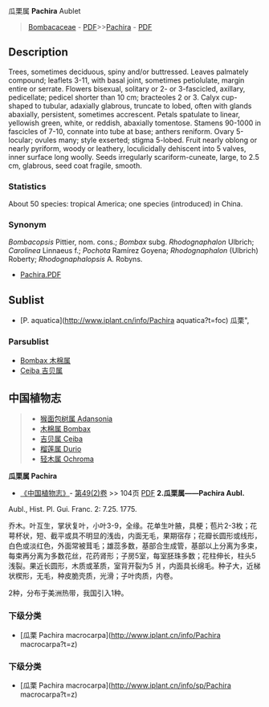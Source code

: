 瓜栗属 **Pachira** Aublet

> [Bombacaceae](http://www.iplant.cn/info/Bombacaceae?t=foc) - [PDF](http://www.iplant.cn/foc/pdf/Bombacaceae.pdf)>>[Pachira](http://www.iplant.cn/info/Pachira?t=foc) - [PDF](http://www.iplant.cn/foc/pdf/Pachira.pdf)

## Description

Trees, sometimes deciduous, spiny and/or buttressed. Leaves palmately compound; leaflets 3-11, with basal joint, sometimes petiolulate, margin entire or serrate. Flowers bisexual, solitary or 2- or 3-fascicled, axillary, pedicellate; pedicel shorter than 10 cm; bracteoles 2 or 3. Calyx cup-shaped to tubular, adaxially glabrous, truncate to lobed, often with glands abaxially, persistent, sometimes accrescent. Petals spatulate to linear, yellowish green, white, or reddish, abaxially tomentose. Stamens 90-1000 in fascicles of 7-10, connate into tube at base; anthers reniform. Ovary 5-locular; ovules many; style exserted; stigma 5-lobed. Fruit nearly oblong or nearly pyriform, woody or leathery, loculicidally dehiscent into 5 valves, inner surface long woolly. Seeds irregularly scariform-cuneate, large, to 2.5 cm, glabrous, seed coat fragile, smooth.

### Statistics
About 50 species: tropical America; one species (introduced) in China.

### Synonym
*Bombacopsis* Pittier, nom. cons.; *Bombax* subg. *Rhodognaphalon* Ulbrich; *Carolinea* Linnaeus f.; *Pochota* Ramírez Goyena; *Rhodognaphalon* (Ulbrich) Roberty; *Rhodognaphalopsis* A. Robyns.


* [Pachira.PDF](http://www.iplant.cn/foc/pdf/Pachira.pdf)

## Sublist

* [P.  aquatica](http://www.iplant.cn/info/Pachira aquatica?t=foc) 瓜栗",

### Parsublist

* [Bombax  木棉属](http://www.iplant.cn/info/Bombax?t=foc)
* [Ceiba  吉贝属](http://www.iplant.cn/info/Ceiba?t=foc)


## 中国植物志

> * [猴面包树属  Adansonia](http://www.iplant.cn/info/Adansonia?t=z)
> * [木棉属  Bombax](Bombax-木棉属.md)
> * [吉贝属  Ceiba](Ceiba-吉贝属.md)
> * [榴莲属  Durio](http://www.iplant.cn/info/Durio?t=z)
> * [轻木属  Ochroma](http://www.iplant.cn/info/Ochroma?t=z)


**瓜栗属 Pachira**

* [《中国植物志》](http://www.iplant.cn/frps)- [第49(2)卷](http://www.iplant.cn/frps/vol/49(2)) >> 104页 [PDF](http://www.iplant.cn/frps/pdf/49(2)/104y.pdf)
**2.瓜栗属——Pachira Aubl.**

Aubl., Hist. Pl. Gui. Franc. 2: 7.25. 1775.

乔木。叶互生，掌状复叶，小叶3-9，全缘。花单生叶腋，具梗；苞片2-3枚；花萼杯状，短、截平或具不明显的浅齿，内面无毛，果期宿存；花瓣长圆形或线形，白色或淡红色，外面常被茸毛；雄蕊多数，基部合生成管，基部以上分离为多束，每束再分离为多数花丝，花药肾形；子房5室，每室胚珠多数；花柱伸长，柱头5浅裂。果近长圆形，木质或革质，室背开裂为5 爿，内面具长绵毛。种子大，近梯状楔形，无毛，种皮脆壳质，光滑；子叶肉质，内卷。

2种，分布于美洲热带，我国引入1种。

### 下级分类
* [瓜栗  Pachira macrocarpa](http://www.iplant.cn/info/Pachira macrocarpa?t=z)

### 下级分类
* [瓜栗  Pachira macrocarpa](http://www.iplant.cn/info/sp/Pachira macrocarpa?t=z)
